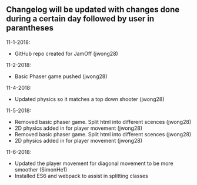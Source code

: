 ## Changelog will be updated with changes done during a certain day followed by user in parantheses ##

11-1-2018: 
- GitHub repo created for JamOff (jwong28)

11-2-2018:
- Basic Phaser game pushed (jwong28)

11-4-2018:
- Updated physics so it matches a top down shooter (jwong28)

11-5-2018:
- Removed basic phaser game. Split html into different scences (jwong28)
- 2D physics added in for player movement (jwong28)
- Removed basic phaser game. Split html into different scences (jwong28)
- 2D physics added in for player movement (jwong28)

11-6-2018:
- Updated the player movement for diagonal movement to be more smoother (SimonHe1)
- Installed ES6 and webpack to assist in splitting classes
